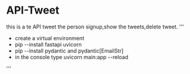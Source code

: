 # API-Tweet

this is a te API tweet the person signup,show the tweets,delete tweet.
'''
- create a virtual environment
- pip --install fastapi uvicorn
- pip --install pydantic and pydantic[EmailStr]
- in the console type uvicorn main:app --reload

'''
